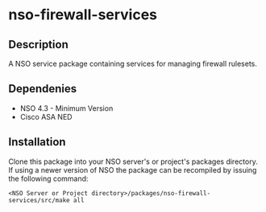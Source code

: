 # nso-firewall-services
## Description
A NSO service package containing services for managing firewall rulesets.
## Dependenies
* NSO 4.3 - Minimum Version
* Cisco ASA NED
## Installation
Clone this package into your NSO server's or project's packages directory.  If using a newer version of NSO the package can be recompiled by issuing the following command:

`<NSO Server or Project directory>/packages/nso-firewall-services/src/make all`

